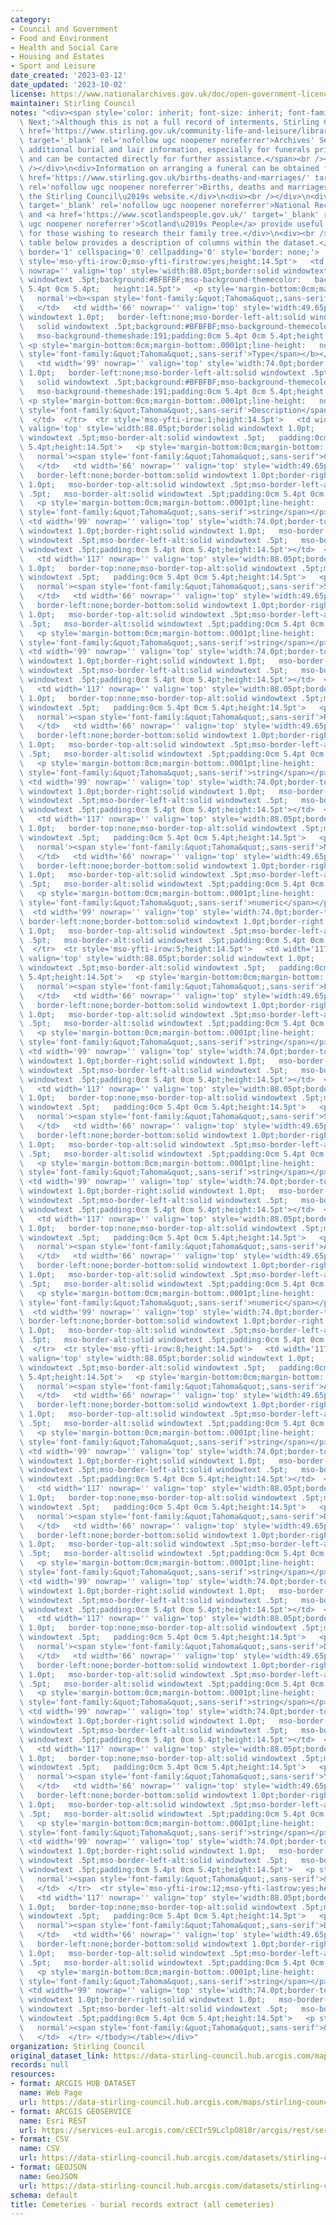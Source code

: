 ```yaml
---
category:
- Council and Government
- Food and Environment
- Health and Social Care
- Housing and Estates
- Sport and Leisure
date_created: '2023-03-12'
date_updated: '2023-10-02'
license: https://www.nationalarchives.gov.uk/doc/open-government-licence/version/3/
maintainer: Stirling Council
notes: "<div><span style='color: inherit; font-size: inherit; font-family: var(--fontsBaseFamily),Avenir\
  \ Next;'>Although this is not a full record of interments, Stirling Council's <a\
  \ href='https://www.stirling.gov.uk/community-life-and-leisure/libraries-and-archives/archives/'\
  \ target='_blank' rel='nofollow ugc noopener noreferrer'>Archives' Service</a> holds\
  \ additional burial and lair information, especially for funerals prior to 1900,\
  \ and can be contacted directly for further assistance.</span><br /></div>\n<div><br\
  \ /></div>\n<div>Information on arranging a funeral can be obtained from the <a\
  \ href='https://www.stirling.gov.uk/births-deaths-and-marriages/' target='_blank'\
  \ rel='nofollow ugc noopener noreferrer'>Births, deaths and marriages </a>page on\
  \ the Stirling Council\u2019s website.</div>\n<div><br /></div>\n<div><a href='https://www.nrscotland.gov.uk/'\
  \ target='_blank' rel='nofollow ugc noopener noreferrer'>National Records of Scotland</a>\
  \ and <a href='https://www.scotlandspeople.gov.uk/' target='_blank' rel='nofollow\
  \ ugc noopener noreferrer'>Scotland\u2019s People</a> provide useful information\
  \ for those wishing to research their family tree.</div>\n<div><br /></div>\n<div><p>The\
  \ table below provides a description of columns within the dataset.</p>  <table\
  \ border='1' cellspacing='0' cellpadding='0' style='border: none;'>  <tbody><tr\
  \ style='mso-yfti-irow:0;mso-yfti-firstrow:yes;height:14.5pt'>   <td width='117'\
  \ nowrap='' valign='top' style='width:88.05pt;border:solid windowtext 1.0pt;   mso-border-alt:solid\
  \ windowtext .5pt;background:#BFBFBF;mso-background-themecolor:   background1;mso-background-themeshade:191;padding:0cm\
  \ 5.4pt 0cm 5.4pt;   height:14.5pt'>   <p style='margin-bottom:0cm;margin-bottom:.0001pt;line-height:\
  \   normal'><b><span style='font-family:&quot;Tahoma&quot;,sans-serif'>Column</span></b></p>\
  \   </td>   <td width='66' nowrap='' valign='top' style='width:49.65pt;border:solid\
  \ windowtext 1.0pt;   border-left:none;mso-border-left-alt:solid windowtext .5pt;mso-border-alt:\
  \   solid windowtext .5pt;background:#BFBFBF;mso-background-themecolor:background1;\
  \   mso-background-themeshade:191;padding:0cm 5.4pt 0cm 5.4pt;height:14.5pt'>  \
  \ <p style='margin-bottom:0cm;margin-bottom:.0001pt;line-height:   normal'><b><span\
  \ style='font-family:&quot;Tahoma&quot;,sans-serif'>Type</span></b></p>   </td>\
  \   <td width='99' nowrap='' valign='top' style='width:74.0pt;border:solid windowtext\
  \ 1.0pt;   border-left:none;mso-border-left-alt:solid windowtext .5pt;mso-border-alt:\
  \   solid windowtext .5pt;background:#BFBFBF;mso-background-themecolor:background1;\
  \   mso-background-themeshade:191;padding:0cm 5.4pt 0cm 5.4pt;height:14.5pt'>  \
  \ <p style='margin-bottom:0cm;margin-bottom:.0001pt;line-height:   normal'><b><span\
  \ style='font-family:&quot;Tahoma&quot;,sans-serif'>Description</span></b></p> \
  \  </td>  </tr>  <tr style='mso-yfti-irow:1;height:14.5pt'>   <td width='117' nowrap=''\
  \ valign='top' style='width:88.05pt;border:solid windowtext 1.0pt;   border-top:none;mso-border-top-alt:solid\
  \ windowtext .5pt;mso-border-alt:solid windowtext .5pt;   padding:0cm 5.4pt 0cm\
  \ 5.4pt;height:14.5pt'>   <p style='margin-bottom:0cm;margin-bottom:.0001pt;line-height:\
  \   normal'><span style='font-family:&quot;Tahoma&quot;,sans-serif'>Cemetery</span></p>\
  \   </td>   <td width='66' nowrap='' valign='top' style='width:49.65pt;border-top:none;\
  \   border-left:none;border-bottom:solid windowtext 1.0pt;border-right:solid windowtext\
  \ 1.0pt;   mso-border-top-alt:solid windowtext .5pt;mso-border-left-alt:solid windowtext\
  \ .5pt;   mso-border-alt:solid windowtext .5pt;padding:0cm 5.4pt 0cm 5.4pt;height:14.5pt'>\
  \   <p style='margin-bottom:0cm;margin-bottom:.0001pt;line-height:   normal'><span\
  \ style='font-family:&quot;Tahoma&quot;,sans-serif'>string</span></p>   </td>  \
  \ <td width='99' nowrap='' valign='top' style='width:74.0pt;border-top:none;   border-left:none;border-bottom:solid\
  \ windowtext 1.0pt;border-right:solid windowtext 1.0pt;   mso-border-top-alt:solid\
  \ windowtext .5pt;mso-border-left-alt:solid windowtext .5pt;   mso-border-alt:solid\
  \ windowtext .5pt;padding:0cm 5.4pt 0cm 5.4pt;height:14.5pt'></td>  </tr>  <tr style='mso-yfti-irow:2;height:14.5pt'>\
  \   <td width='117' nowrap='' valign='top' style='width:88.05pt;border:solid windowtext\
  \ 1.0pt;   border-top:none;mso-border-top-alt:solid windowtext .5pt;mso-border-alt:solid\
  \ windowtext .5pt;   padding:0cm 5.4pt 0cm 5.4pt;height:14.5pt'>   <p style='margin-bottom:0cm;margin-bottom:.0001pt;line-height:\
  \   normal'><span style='font-family:&quot;Tahoma&quot;,sans-serif'>Section</span></p>\
  \   </td>   <td width='66' nowrap='' valign='top' style='width:49.65pt;border-top:none;\
  \   border-left:none;border-bottom:solid windowtext 1.0pt;border-right:solid windowtext\
  \ 1.0pt;   mso-border-top-alt:solid windowtext .5pt;mso-border-left-alt:solid windowtext\
  \ .5pt;   mso-border-alt:solid windowtext .5pt;padding:0cm 5.4pt 0cm 5.4pt;height:14.5pt'>\
  \   <p style='margin-bottom:0cm;margin-bottom:.0001pt;line-height:   normal'><span\
  \ style='font-family:&quot;Tahoma&quot;,sans-serif'>string</span></p>   </td>  \
  \ <td width='99' nowrap='' valign='top' style='width:74.0pt;border-top:none;   border-left:none;border-bottom:solid\
  \ windowtext 1.0pt;border-right:solid windowtext 1.0pt;   mso-border-top-alt:solid\
  \ windowtext .5pt;mso-border-left-alt:solid windowtext .5pt;   mso-border-alt:solid\
  \ windowtext .5pt;padding:0cm 5.4pt 0cm 5.4pt;height:14.5pt'></td>  </tr>  <tr style='mso-yfti-irow:3;height:14.5pt'>\
  \   <td width='117' nowrap='' valign='top' style='width:88.05pt;border:solid windowtext\
  \ 1.0pt;   border-top:none;mso-border-top-alt:solid windowtext .5pt;mso-border-alt:solid\
  \ windowtext .5pt;   padding:0cm 5.4pt 0cm 5.4pt;height:14.5pt'>   <p style='margin-bottom:0cm;margin-bottom:.0001pt;line-height:\
  \   normal'><span style='font-family:&quot;Tahoma&quot;,sans-serif'>Row</span></p>\
  \   </td>   <td width='66' nowrap='' valign='top' style='width:49.65pt;border-top:none;\
  \   border-left:none;border-bottom:solid windowtext 1.0pt;border-right:solid windowtext\
  \ 1.0pt;   mso-border-top-alt:solid windowtext .5pt;mso-border-left-alt:solid windowtext\
  \ .5pt;   mso-border-alt:solid windowtext .5pt;padding:0cm 5.4pt 0cm 5.4pt;height:14.5pt'>\
  \   <p style='margin-bottom:0cm;margin-bottom:.0001pt;line-height:   normal'><span\
  \ style='font-family:&quot;Tahoma&quot;,sans-serif'>string</span></p>   </td>  \
  \ <td width='99' nowrap='' valign='top' style='width:74.0pt;border-top:none;   border-left:none;border-bottom:solid\
  \ windowtext 1.0pt;border-right:solid windowtext 1.0pt;   mso-border-top-alt:solid\
  \ windowtext .5pt;mso-border-left-alt:solid windowtext .5pt;   mso-border-alt:solid\
  \ windowtext .5pt;padding:0cm 5.4pt 0cm 5.4pt;height:14.5pt'></td>  </tr>  <tr style='mso-yfti-irow:4;height:14.5pt'>\
  \   <td width='117' nowrap='' valign='top' style='width:88.05pt;border:solid windowtext\
  \ 1.0pt;   border-top:none;mso-border-top-alt:solid windowtext .5pt;mso-border-alt:solid\
  \ windowtext .5pt;   padding:0cm 5.4pt 0cm 5.4pt;height:14.5pt'>   <p style='margin-bottom:0cm;margin-bottom:.0001pt;line-height:\
  \   normal'><span style='font-family:&quot;Tahoma&quot;,sans-serif'>Number</span></p>\
  \   </td>   <td width='66' nowrap='' valign='top' style='width:49.65pt;border-top:none;\
  \   border-left:none;border-bottom:solid windowtext 1.0pt;border-right:solid windowtext\
  \ 1.0pt;   mso-border-top-alt:solid windowtext .5pt;mso-border-left-alt:solid windowtext\
  \ .5pt;   mso-border-alt:solid windowtext .5pt;padding:0cm 5.4pt 0cm 5.4pt;height:14.5pt'>\
  \   <p style='margin-bottom:0cm;margin-bottom:.0001pt;line-height:   normal'><span\
  \ style='font-family:&quot;Tahoma&quot;,sans-serif'>numeric</span></p>   </td> \
  \  <td width='99' nowrap='' valign='top' style='width:74.0pt;border-top:none;  \
  \ border-left:none;border-bottom:solid windowtext 1.0pt;border-right:solid windowtext\
  \ 1.0pt;   mso-border-top-alt:solid windowtext .5pt;mso-border-left-alt:solid windowtext\
  \ .5pt;   mso-border-alt:solid windowtext .5pt;padding:0cm 5.4pt 0cm 5.4pt;height:14.5pt'></td>\
  \  </tr>  <tr style='mso-yfti-irow:5;height:14.5pt'>   <td width='117' nowrap=''\
  \ valign='top' style='width:88.05pt;border:solid windowtext 1.0pt;   border-top:none;mso-border-top-alt:solid\
  \ windowtext .5pt;mso-border-alt:solid windowtext .5pt;   padding:0cm 5.4pt 0cm\
  \ 5.4pt;height:14.5pt'>   <p style='margin-bottom:0cm;margin-bottom:.0001pt;line-height:\
  \   normal'><span style='font-family:&quot;Tahoma&quot;,sans-serif'>First_Name</span></p>\
  \   </td>   <td width='66' nowrap='' valign='top' style='width:49.65pt;border-top:none;\
  \   border-left:none;border-bottom:solid windowtext 1.0pt;border-right:solid windowtext\
  \ 1.0pt;   mso-border-top-alt:solid windowtext .5pt;mso-border-left-alt:solid windowtext\
  \ .5pt;   mso-border-alt:solid windowtext .5pt;padding:0cm 5.4pt 0cm 5.4pt;height:14.5pt'>\
  \   <p style='margin-bottom:0cm;margin-bottom:.0001pt;line-height:   normal'><span\
  \ style='font-family:&quot;Tahoma&quot;,sans-serif'>string</span></p>   </td>  \
  \ <td width='99' nowrap='' valign='top' style='width:74.0pt;border-top:none;   border-left:none;border-bottom:solid\
  \ windowtext 1.0pt;border-right:solid windowtext 1.0pt;   mso-border-top-alt:solid\
  \ windowtext .5pt;mso-border-left-alt:solid windowtext .5pt;   mso-border-alt:solid\
  \ windowtext .5pt;padding:0cm 5.4pt 0cm 5.4pt;height:14.5pt'></td>  </tr>  <tr style='mso-yfti-irow:6;height:14.5pt'>\
  \   <td width='117' nowrap='' valign='top' style='width:88.05pt;border:solid windowtext\
  \ 1.0pt;   border-top:none;mso-border-top-alt:solid windowtext .5pt;mso-border-alt:solid\
  \ windowtext .5pt;   padding:0cm 5.4pt 0cm 5.4pt;height:14.5pt'>   <p style='margin-bottom:0cm;margin-bottom:.0001pt;line-height:\
  \   normal'><span style='font-family:&quot;Tahoma&quot;,sans-serif'>Surname</span></p>\
  \   </td>   <td width='66' nowrap='' valign='top' style='width:49.65pt;border-top:none;\
  \   border-left:none;border-bottom:solid windowtext 1.0pt;border-right:solid windowtext\
  \ 1.0pt;   mso-border-top-alt:solid windowtext .5pt;mso-border-left-alt:solid windowtext\
  \ .5pt;   mso-border-alt:solid windowtext .5pt;padding:0cm 5.4pt 0cm 5.4pt;height:14.5pt'>\
  \   <p style='margin-bottom:0cm;margin-bottom:.0001pt;line-height:   normal'><span\
  \ style='font-family:&quot;Tahoma&quot;,sans-serif'>string</span></p>   </td>  \
  \ <td width='99' nowrap='' valign='top' style='width:74.0pt;border-top:none;   border-left:none;border-bottom:solid\
  \ windowtext 1.0pt;border-right:solid windowtext 1.0pt;   mso-border-top-alt:solid\
  \ windowtext .5pt;mso-border-left-alt:solid windowtext .5pt;   mso-border-alt:solid\
  \ windowtext .5pt;padding:0cm 5.4pt 0cm 5.4pt;height:14.5pt'></td>  </tr>  <tr style='mso-yfti-irow:7;height:14.5pt'>\
  \   <td width='117' nowrap='' valign='top' style='width:88.05pt;border:solid windowtext\
  \ 1.0pt;   border-top:none;mso-border-top-alt:solid windowtext .5pt;mso-border-alt:solid\
  \ windowtext .5pt;   padding:0cm 5.4pt 0cm 5.4pt;height:14.5pt'>   <p style='margin-bottom:0cm;margin-bottom:.0001pt;line-height:\
  \   normal'><span style='font-family:&quot;Tahoma&quot;,sans-serif'>Age</span></p>\
  \   </td>   <td width='66' nowrap='' valign='top' style='width:49.65pt;border-top:none;\
  \   border-left:none;border-bottom:solid windowtext 1.0pt;border-right:solid windowtext\
  \ 1.0pt;   mso-border-top-alt:solid windowtext .5pt;mso-border-left-alt:solid windowtext\
  \ .5pt;   mso-border-alt:solid windowtext .5pt;padding:0cm 5.4pt 0cm 5.4pt;height:14.5pt'>\
  \   <p style='margin-bottom:0cm;margin-bottom:.0001pt;line-height:   normal'><span\
  \ style='font-family:&quot;Tahoma&quot;,sans-serif'>numeric</span></p>   </td> \
  \  <td width='99' nowrap='' valign='top' style='width:74.0pt;border-top:none;  \
  \ border-left:none;border-bottom:solid windowtext 1.0pt;border-right:solid windowtext\
  \ 1.0pt;   mso-border-top-alt:solid windowtext .5pt;mso-border-left-alt:solid windowtext\
  \ .5pt;   mso-border-alt:solid windowtext .5pt;padding:0cm 5.4pt 0cm 5.4pt;height:14.5pt'></td>\
  \  </tr>  <tr style='mso-yfti-irow:8;height:14.5pt'>   <td width='117' nowrap=''\
  \ valign='top' style='width:88.05pt;border:solid windowtext 1.0pt;   border-top:none;mso-border-top-alt:solid\
  \ windowtext .5pt;mso-border-alt:solid windowtext .5pt;   padding:0cm 5.4pt 0cm\
  \ 5.4pt;height:14.5pt'>   <p style='margin-bottom:0cm;margin-bottom:.0001pt;line-height:\
  \   normal'><span style='font-family:&quot;Tahoma&quot;,sans-serif'>Age_Unit</span></p>\
  \   </td>   <td width='66' nowrap='' valign='top' style='width:49.65pt;border-top:none;\
  \   border-left:none;border-bottom:solid windowtext 1.0pt;border-right:solid windowtext\
  \ 1.0pt;   mso-border-top-alt:solid windowtext .5pt;mso-border-left-alt:solid windowtext\
  \ .5pt;   mso-border-alt:solid windowtext .5pt;padding:0cm 5.4pt 0cm 5.4pt;height:14.5pt'>\
  \   <p style='margin-bottom:0cm;margin-bottom:.0001pt;line-height:   normal'><span\
  \ style='font-family:&quot;Tahoma&quot;,sans-serif'>string</span></p>   </td>  \
  \ <td width='99' nowrap='' valign='top' style='width:74.0pt;border-top:none;   border-left:none;border-bottom:solid\
  \ windowtext 1.0pt;border-right:solid windowtext 1.0pt;   mso-border-top-alt:solid\
  \ windowtext .5pt;mso-border-left-alt:solid windowtext .5pt;   mso-border-alt:solid\
  \ windowtext .5pt;padding:0cm 5.4pt 0cm 5.4pt;height:14.5pt'></td>  </tr>  <tr style='mso-yfti-irow:9;height:14.5pt'>\
  \   <td width='117' nowrap='' valign='top' style='width:88.05pt;border:solid windowtext\
  \ 1.0pt;   border-top:none;mso-border-top-alt:solid windowtext .5pt;mso-border-alt:solid\
  \ windowtext .5pt;   padding:0cm 5.4pt 0cm 5.4pt;height:14.5pt'>   <p style='margin-bottom:0cm;margin-bottom:.0001pt;line-height:\
  \   normal'><span style='font-family:&quot;Tahoma&quot;,sans-serif'>Date_Died</span></p>\
  \   </td>   <td width='66' nowrap='' valign='top' style='width:49.65pt;border-top:none;\
  \   border-left:none;border-bottom:solid windowtext 1.0pt;border-right:solid windowtext\
  \ 1.0pt;   mso-border-top-alt:solid windowtext .5pt;mso-border-left-alt:solid windowtext\
  \ .5pt;   mso-border-alt:solid windowtext .5pt;padding:0cm 5.4pt 0cm 5.4pt;height:14.5pt'>\
  \   <p style='margin-bottom:0cm;margin-bottom:.0001pt;line-height:   normal'><span\
  \ style='font-family:&quot;Tahoma&quot;,sans-serif'>string</span></p>   </td>  \
  \ <td width='99' nowrap='' valign='top' style='width:74.0pt;border-top:none;   border-left:none;border-bottom:solid\
  \ windowtext 1.0pt;border-right:solid windowtext 1.0pt;   mso-border-top-alt:solid\
  \ windowtext .5pt;mso-border-left-alt:solid windowtext .5pt;   mso-border-alt:solid\
  \ windowtext .5pt;padding:0cm 5.4pt 0cm 5.4pt;height:14.5pt'></td>  </tr>  <tr style='mso-yfti-irow:10;height:14.5pt'>\
  \   <td width='117' nowrap='' valign='top' style='width:88.05pt;border:solid windowtext\
  \ 1.0pt;   border-top:none;mso-border-top-alt:solid windowtext .5pt;mso-border-alt:solid\
  \ windowtext .5pt;   padding:0cm 5.4pt 0cm 5.4pt;height:14.5pt'>   <p style='margin-bottom:0cm;margin-bottom:.0001pt;line-height:\
  \   normal'><span style='font-family:&quot;Tahoma&quot;,sans-serif'>Date_Buried</span></p>\
  \   </td>   <td width='66' nowrap='' valign='top' style='width:49.65pt;border-top:none;\
  \   border-left:none;border-bottom:solid windowtext 1.0pt;border-right:solid windowtext\
  \ 1.0pt;   mso-border-top-alt:solid windowtext .5pt;mso-border-left-alt:solid windowtext\
  \ .5pt;   mso-border-alt:solid windowtext .5pt;padding:0cm 5.4pt 0cm 5.4pt;height:14.5pt'>\
  \   <p style='margin-bottom:0cm;margin-bottom:.0001pt;line-height:   normal'><span\
  \ style='font-family:&quot;Tahoma&quot;,sans-serif'>string</span></p>   </td>  \
  \ <td width='99' nowrap='' valign='top' style='width:74.0pt;border-top:none;   border-left:none;border-bottom:solid\
  \ windowtext 1.0pt;border-right:solid windowtext 1.0pt;   mso-border-top-alt:solid\
  \ windowtext .5pt;mso-border-left-alt:solid windowtext .5pt;   mso-border-alt:solid\
  \ windowtext .5pt;padding:0cm 5.4pt 0cm 5.4pt;height:14.5pt'></td>  </tr>  <tr style='mso-yfti-irow:11;height:14.5pt'>\
  \   <td width='117' nowrap='' valign='top' style='width:88.05pt;border:solid windowtext\
  \ 1.0pt;   border-top:none;mso-border-top-alt:solid windowtext .5pt;mso-border-alt:solid\
  \ windowtext .5pt;   padding:0cm 5.4pt 0cm 5.4pt;height:14.5pt'>   <p style='margin-bottom:0cm;margin-bottom:.0001pt;line-height:\
  \   normal'><span style='font-family:&quot;Tahoma&quot;,sans-serif'>Year_of_Burial</span></p>\
  \   </td>   <td width='66' nowrap='' valign='top' style='width:49.65pt;border-top:none;\
  \   border-left:none;border-bottom:solid windowtext 1.0pt;border-right:solid windowtext\
  \ 1.0pt;   mso-border-top-alt:solid windowtext .5pt;mso-border-left-alt:solid windowtext\
  \ .5pt;   mso-border-alt:solid windowtext .5pt;padding:0cm 5.4pt 0cm 5.4pt;height:14.5pt'>\
  \   <p style='margin-bottom:0cm;margin-bottom:.0001pt;line-height:   normal'><span\
  \ style='font-family:&quot;Tahoma&quot;,sans-serif'>string</span></p>   </td>  \
  \ <td width='99' nowrap='' valign='top' style='width:74.0pt;border-top:none;   border-left:none;border-bottom:solid\
  \ windowtext 1.0pt;border-right:solid windowtext 1.0pt;   mso-border-top-alt:solid\
  \ windowtext .5pt;mso-border-left-alt:solid windowtext .5pt;   mso-border-alt:solid\
  \ windowtext .5pt;padding:0cm 5.4pt 0cm 5.4pt;height:14.5pt'>   <p style='margin-bottom:0cm;margin-bottom:.0001pt;line-height:\
  \   normal'><span style='font-family:&quot;Tahoma&quot;,sans-serif'>&nbsp;</span></p>\
  \   </td>  </tr>  <tr style='mso-yfti-irow:12;mso-yfti-lastrow:yes;height:14.5pt'>\
  \   <td width='117' nowrap='' valign='top' style='width:88.05pt;border:solid windowtext\
  \ 1.0pt;   border-top:none;mso-border-top-alt:solid windowtext .5pt;mso-border-alt:solid\
  \ windowtext .5pt;   padding:0cm 5.4pt 0cm 5.4pt;height:14.5pt'>   <p style='margin-bottom:0cm;margin-bottom:.0001pt;line-height:\
  \   normal'><span style='font-family:&quot;Tahoma&quot;,sans-serif'>Data_Processed</span></p>\
  \   </td>   <td width='66' nowrap='' valign='top' style='width:49.65pt;border-top:none;\
  \   border-left:none;border-bottom:solid windowtext 1.0pt;border-right:solid windowtext\
  \ 1.0pt;   mso-border-top-alt:solid windowtext .5pt;mso-border-left-alt:solid windowtext\
  \ .5pt;   mso-border-alt:solid windowtext .5pt;padding:0cm 5.4pt 0cm 5.4pt;height:14.5pt'>\
  \   <p style='margin-bottom:0cm;margin-bottom:.0001pt;line-height:   normal'><span\
  \ style='font-family:&quot;Tahoma&quot;,sans-serif'>string</span></p>   </td>  \
  \ <td width='99' nowrap='' valign='top' style='width:74.0pt;border-top:none;   border-left:none;border-bottom:solid\
  \ windowtext 1.0pt;border-right:solid windowtext 1.0pt;   mso-border-top-alt:solid\
  \ windowtext .5pt;mso-border-left-alt:solid windowtext .5pt;   mso-border-alt:solid\
  \ windowtext .5pt;padding:0cm 5.4pt 0cm 5.4pt;height:14.5pt'>   <p style='margin-bottom:0cm;margin-bottom:.0001pt;line-height:\
  \   normal'><span style='font-family:&quot;Tahoma&quot;,sans-serif'>&nbsp;</span></p>\
  \   </td>  </tr> </tbody></table></div>"
organization: Stirling Council
original_dataset_link: https://data-stirling-council.hub.arcgis.com/maps/stirling-council::cemeteries-burial-records-extract-all-cemeteries
records: null
resources:
- format: ARCGIS HUB DATASET
  name: Web Page
  url: https://data-stirling-council.hub.arcgis.com/maps/stirling-council::cemeteries-burial-records-extract-all-cemeteries
- format: ARCGIS GEOSERVICE
  name: Esri REST
  url: https://services-eu1.arcgis.com/cECIr59LclpO818r/arcgis/rest/services/cemeteries%20-%20burial%20records%20extract%20(all%20cemeteries)/FeatureServer/0
- format: CSV
  name: CSV
  url: https://data-stirling-council.hub.arcgis.com/datasets/stirling-council::cemeteries-burial-records-extract-all-cemeteries.csv?where=1=1&outSR=%7B%22latestWkid%22%3A3857%2C%22wkid%22%3A102100%7D
- format: GEOJSON
  name: GeoJSON
  url: https://data-stirling-council.hub.arcgis.com/datasets/stirling-council::cemeteries-burial-records-extract-all-cemeteries.geojson?where=1=1&outSR=%7B%22latestWkid%22%3A3857%2C%22wkid%22%3A102100%7D
schema: default
title: Cemeteries - burial records extract (all cemeteries)
---
```

